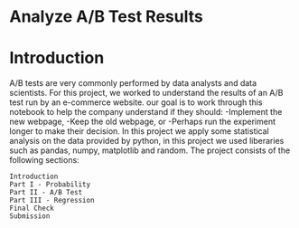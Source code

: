 # Analyze A/B Test Results
# Introduction
A/B tests are very commonly performed by data analysts and data scientists. For this project, we worked to understand the results of an A/B test run by an e-commerce website. 
our goal is to work through this notebook to help the company understand if they should:
    -Implement the new webpage,
    -Keep the old webpage, or 
    -Perhaps run the experiment longer to make their decision.
In this project we apply some statistical analysis on the data provided by python, in this project we used liberaries such as pandas, numpy, matplotlib and random.
The project consists of the following sections:

    Introduction
    Part I - Probability
    Part II - A/B Test
    Part III - Regression
    Final Check
    Submission
